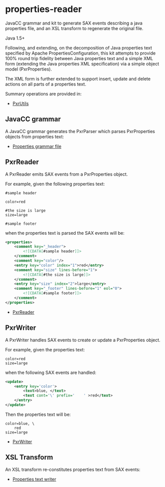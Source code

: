 # properties-reader
JavaCC grammar and kit to generate SAX events describing a java properties file, and an XSL transform to regenerate the original file.

Java 1.5+

Following, and extending, on the decomposition of Java properties text specified by Apache PropertiesConfiguration,
this kit attempts to provide 100% round trip fidelity 
between Java properties text and a simple XML form (extending the Java properties XML specification) 
via a simple object model (PxrProperties).

The XML form is further extended to support insert, update and delete actions on all parts of a properties text.

Summary operations are provided in: 

 - [PxrUtils](src/main/java/com/brentcroft/pxr/PxrUtils.java)


## JavaCC grammar
A JavaCC grammar generates the PxrParser which parses PxrProperties objects from properties text:
 - [Properties grammar file](src/main/resources/jjt/properties.jjt)

## PxrReader
A PxrReader emits SAX events from a PxrProperties object.

For example, given the following properties text:

```properties
#sample header

color=red

#the size is large
size=large

#sample footer
```

when the properties text is parsed the  SAX events will be:

```xml
<properties>
    <comment key="_header">
        <![CDATA[#sample header]]>
    </comment>
    <comment key="color"/>
    <entry key="color" index="1">red</entry>
    <comment key="size" lines-before="1">
        <![CDATA[#the size is large]]>
    </comment>
    <entry key="size" index="2">large</entry>
    <comment key="_footer" lines-before="1" eol="0">
        <![CDATA[#sample footer]]>
    </comment>
</properties>
```



 - [PxrReader](src/main/java/com/brentcroft/pxr/PxrReader.java)

## PxrWriter
A PxrWriter handles SAX events to create or update a PxrProperties object.

For example, given the properties text:
```properties
color=red
size=large
```

when the following SAX events are handled:
```xml
<update>
    <entry key='color'>
        <text>blue, </text>
        <text cont='\' prefix='    ' >red</text>
    </entry>
</update>
```

Then the properties text will be:
```properties
color=blue, \
    red
size=large
```

 - [PxrWriter](src/main/java/com/brentcroft/pxr/PxrWriter.java)

## XSL Transform
An XSL transform re-constitutes properties text from SAX events:
 - [Properties text writer](src/main/resources/xslt/properties.xslt)
